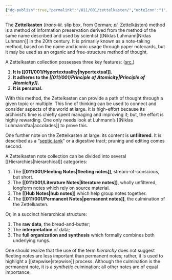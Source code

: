 ```yaml
---
{"dg-publish":true,"permalink":"/011/001/zettelkasten/","noteIcon":"1","created":"2024-09-26T13:45:04.059-07:00","updated":"2024-09-26T15:42:08.282-07:00"}
---
```


The **Zettelkasten** (*trans-lit.* slip box, from German; *pl.* Zettelkästen) method is a method of information preservation derived from the method of the same name described and used by scientist [[Niklas Luhmann\|Niklas Luhmann]] in the 20th century. It is primarily known as a note-taking method, based on the name and iconic usage through paper notecards, but it may be used as an organic and free-structure method of thought.

A Zettelkasten collection possesses three key features: ([src.](https://zettelkasten.de/introduction/#a-zettelkasten-is-a-personal-tool-for-thinking-and-writing))
1. **It is [[011/001/Hypertextuality\|hypertextual]].**
2. **It adheres to the *[[011/001/Principle of Atomicity\|Principle of Atomicity]]*.**
3. **It is personal.**

With this method, the Zettelkasten can provide a path of thought through a given topic or multiple. This line of thinking can be used to connect and consider aspects of the world at large. It is high-effort because its archivist’s time is chiefly spent managing and improving it; but, the effort is highly rewarding. One only needs look at Luhmann’s [[Niklas Luhmann#aa\|accolades]] to prove this.

One further note on the Zettelkasten at large: its content is **unfiltered**. It is described as a “[septic tank](https://zettelkasten.de/posts/zettelkasten-hubs/)” or a digestive tract; pruning and editing comes second.

A Zettelkasten note collection can be divided into several [[Hierarchies\|hierarchical]] categories:
1. The **[[011/001/Fleeting Notes\|fleeting notes]]**, stream-of-conscious, but short.
2. The **[[011/001/Literature Notes\|literature notes]]**, wholly unfiltered, longform notes which rely on source material.
4. The **[[Hub Notes\|hub notes]]** which help group notes together.
5. The **[[011/001/Permanent Notes\|permanent notes]]**, the culmination of the Zettelkasten.

Or, in a succinct hierarchical structure:

1. The **raw data**, the bread-and-butter;
2. The **interpretation** of data;
3. The **full organization and synthesis** which formally combines both underlying rungs.

One should realize that the use of the term *hierarchy* does not suggest fleeting notes are less important than permanent notes; rather, it is used to highlight a [[stepwise\|stepwise]] process. Although the culmination is the permanent note, it is a *synthetic* culmination; all other notes are of equal importance.